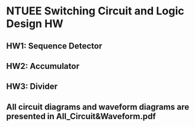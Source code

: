 # NTUEE Switching Circuit and Logic Design HW
## HW1: Sequence Detector
## HW2: Accumulator
## HW3: Divider

## All circuit diagrams and waveform diagrams are presented in All_Circuit&Waveform.pdf

